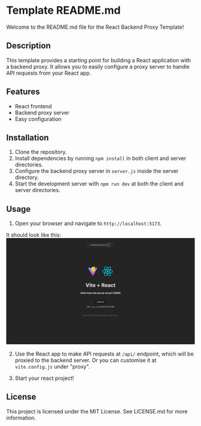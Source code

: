 # Template README.md

Welcome to the README.md file for the React Backend Proxy Template!

## Description

This template provides a starting point for building a React application with a backend proxy. It allows you to easily configure a proxy server to handle API requests from your React app.

## Features

- React frontend
- Backend proxy server
- Easy configuration

## Installation

1. Clone the repository.
2. Install dependencies by running `npm install` in both client and server directories.
3. Configure the backend proxy server in `server.js` inside the server directory.
4. Start the development server with `npm run dev` at both the client and server directories.

## Usage

1. Open your browser and navigate to `http://localhost:5173`.

  It should look like this:
  ![success](img/success.png)

2. Use the React app to make API requests at `/api/` endpoint, which will be proxied to the backend server. Or you can customise it at `vite.config.js` under "proxy".

3. Start your react project!

## License

This project is licensed under the MIT License. See LICENSE.md for more information.
